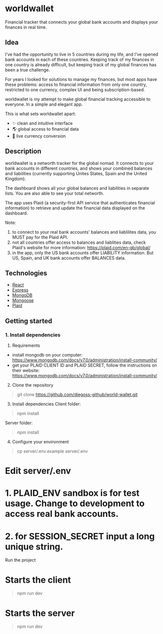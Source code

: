# worldwallet
Financial tracker that connects your global bank accounts and displays your finances in real time.

## Idea
I've had the opportunity to live in 5 countries during my life, and I've opened bank accounts in each of these countries. Keeping track of my finances in one country is already difficult, but keeping track of my global finances has been a true challenge.

For years I looked for solutions to manage my finances, but most apps have these problems: access to financial information from only one country, restricted to one currency, complex UI and being subscription-based.

worldwallet is my attempt to make global financial tracking accessible to everyone. In a simple and elegant app.

This is what sets worldwallet apart:
* ✨ clean and intuitive interface
* 🌎 global access to financial data
* 💸 live currency conversion

## Description
worldwallet is a networth tracker for the global nomad. It connects to your bank accounts in different countries, and shows your combined balances and liabilities (currently supporting Unites States, Spain and the United Kingdom).

The dashboard shows all your global balances and liabilities in separate lists. You are also able to see your total networth.

The app uses Plaid (a security-first API service that authenticates financial information) to retrieve and update the financial data displayed on the dashboard.

Note: 
1) to connect to your real bank accounts' balances and liablilites data, you MUST pay for the Plaid API.
2) not all countries offer access to balances and liablities data, check Plaid's website for more information: https://plaid.com/en-gb/global/
3) in the app, only the US bank accounts offer LIABILITY information. But US, Spain, and UK bank accounts offer BALANCES data. 

## Technologies
* [React](https://reactjs.org/)
* [Express](https://expressjs.com/)
* [MongoDB](https://www.mongodb.com/)
* [Mongoose](https://mongoosejs.com/)
* [Plaid](https://plaid.com/en-gb/)

## Getting started

### 1. Install dependencies
1) Requirements
* install mongodb on your computer: https://www.mongodb.com/docs/v7.0/administration/install-community/
* get your PLAID CLIENT ID and PLAID SECRET, follow the instructions on their website: https://www.mongodb.com/docs/v7.0/administration/install-community/

2) Clone the repository
> git clone https://github.com/diegoss-github/world-wallet.git

3) Install dependencies
Client folder:
> npm install

Server folder:
> npm install

4) Configure your environment
> cp server/.env.example server/.env
# Edit server/.env
# 1. PLAID_ENV sandbox is for test usage. Change to development to access real bank accounts.
# 2. for SESSION_SECRET input a long unique string.

Run the project
# Starts the client
> npm run dev

# Starts the server
> npm run dev
